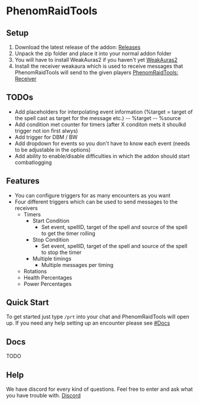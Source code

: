 # PhenomRaidTools

## Setup
1. Download the latest release of the addon: [Releases](https://github.com/PhenomDevel/PhenomRaidTools/releases)
2. Unpack the zip folder and place it into your normal addon folder
3. You will have to install WeakAuras2 if you haven't yet [WeakAuras2](https://github.com/WeakAuras/WeakAuras2/releases)
4. Install the receiver weakaura which is used to receive messages that PhenomRaidTools will send to the given players [PhenomRaidTools: Receiver](https://wago.io/HyieicnAz)

## TODOs
- Add placeholders for interpolating event information (%target = target of the spell cast as target for the message etc.)
-- %target
-- %source
- Add condition met counter for timers (after X conditon mets it shoulkd trigger not ion first alwys)
- Add trigger for DBM / BW
- Add dropdown for events so you don't have to know each event (needs to be adjustable in the options)
- Add ability to enable/disable difficulties in which the addon should start combatlogging

## Features
- You can configure triggers for as many encounters as you want
- Four different triggers which can be used to send messages to the receivers
  - Timers
    - Start Condition
      - Set event, spellID, target of the spell and source of the spell to get the timer rolling
    - Stop Condition
      - Set event, spellID, target of the spell and source of the spell to stop the timer
    - Multiple timings
      - Multiple messages per timing
  - Rotations
  - Health Percentages
  - Power Percentages

## Quick Start
To get started just type `/prt` into your chat and PhenomRaidTools will open up. If you need any help setting up an encounter please see [#Docs](https://github.com/PhenomDevel/PhenomRaidTools#docs)

## Docs
TODO

## Help
We have discord for every kind of questions. Feel free to enter and ask what you have trouble with. [Discord](https://discord.gg/j5yGbK)